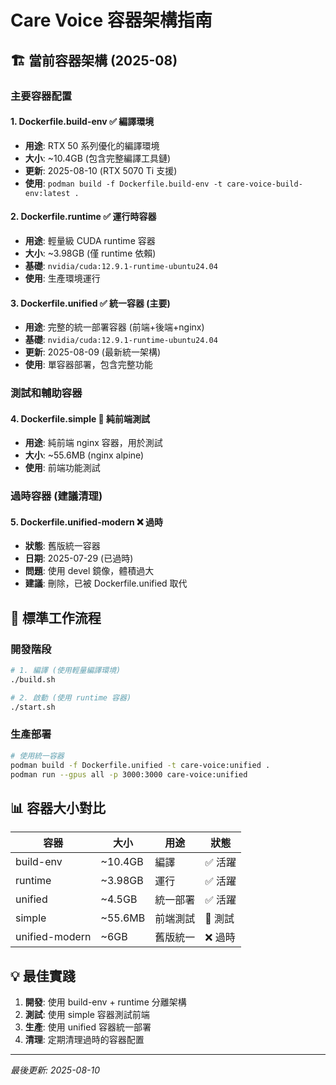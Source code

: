 # Care Voice 容器架構指南

## 🏗️ 當前容器架構 (2025-08)

### 主要容器配置

#### 1. **Dockerfile.build-env** ✅ 編譯環境
- **用途**: RTX 50 系列優化的編譯環境
- **大小**: ~10.4GB (包含完整編譯工具鏈)
- **更新**: 2025-08-10 (RTX 5070 Ti 支援)
- **使用**: `podman build -f Dockerfile.build-env -t care-voice-build-env:latest .`

#### 2. **Dockerfile.runtime** ✅ 運行時容器
- **用途**: 輕量級 CUDA runtime 容器
- **大小**: ~3.98GB (僅 runtime 依賴)
- **基礎**: `nvidia/cuda:12.9.1-runtime-ubuntu24.04`
- **使用**: 生產環境運行

#### 3. **Dockerfile.unified** ✅ 統一容器 (主要)
- **用途**: 完整的統一部署容器 (前端+後端+nginx)
- **基礎**: `nvidia/cuda:12.9.1-runtime-ubuntu24.04`
- **更新**: 2025-08-09 (最新統一架構)
- **使用**: 單容器部署，包含完整功能

### 測試和輔助容器

#### 4. **Dockerfile.simple** 🧪 純前端測試
- **用途**: 純前端 nginx 容器，用於測試
- **大小**: ~55.6MB (nginx alpine)
- **使用**: 前端功能測試

### 過時容器 (建議清理)

#### 5. **Dockerfile.unified-modern** ❌ 過時
- **狀態**: 舊版統一容器
- **日期**: 2025-07-29 (已過時)
- **問題**: 使用 devel 鏡像，體積過大
- **建議**: 刪除，已被 Dockerfile.unified 取代

## 🚀 標準工作流程

### 開發階段
```bash
# 1. 編譯 (使用輕量編譯環境)
./build.sh

# 2. 啟動 (使用 runtime 容器)
./start.sh
```

### 生產部署
```bash
# 使用統一容器
podman build -f Dockerfile.unified -t care-voice:unified .
podman run --gpus all -p 3000:3000 care-voice:unified
```

## 📊 容器大小對比

| 容器 | 大小 | 用途 | 狀態 |
|------|------|------|------|
| build-env | ~10.4GB | 編譯 | ✅ 活躍 |
| runtime | ~3.98GB | 運行 | ✅ 活躍 |
| unified | ~4.5GB | 統一部署 | ✅ 活躍 |
| simple | ~55.6MB | 前端測試 | 🧪 測試 |
| unified-modern | ~6GB | 舊版統一 | ❌ 過時 |

## 💡 最佳實踐

1. **開發**: 使用 build-env + runtime 分離架構
2. **測試**: 使用 simple 容器測試前端
3. **生產**: 使用 unified 容器統一部署
4. **清理**: 定期清理過時的容器配置

---

*最後更新: 2025-08-10*